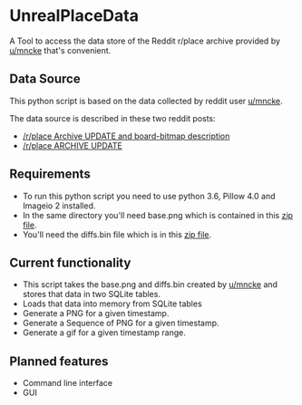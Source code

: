 # UnrealPlaceData
A Tool to access the data store of the Reddit r/place archive provided by [u/mncke](https://www.reddit.com/user/mncke) that's convenient.

## Data Source
This python script is based on the data collected by reddit user [u/mncke](https://www.reddit.com/user/mncke).

The data source is described in these two reddit posts:
- [/r/place Archive UPDATE and board-bitmap description](https://www.reddit.com/r/place/comments/62z2uu/rplace_archive_update_and_boardbitmap_description/)
- [/r/place ARCHIVE UPDATE](https://www.reddit.com/r/place/comments/6396u5/rplace_archive_update/)

## Requirements
- To run this python script you need to use python 3.6, Pillow 4.0 and Imageio 2 installed.
- In the same directory you'll need base.png which is contained in this [zip file](http://abra.me/place/diffs.zip).
- You'll need the diffs.bin file which is in this [zip file](http://abra.me/place/diffs.bin.zip).

## Current functionality
- This script takes the base.png and diffs.bin created by [u/mncke](https://www.reddit.com/user/mncke) and stores that data in two SQLite tables.
- Loads that data into memory from SQLite tables
- Generate a PNG for a given timestamp.
- Generate a Sequence of PNG for a given timestamp.
- Generate a gif for a given timestamp range.

## Planned features
- Command line interface
- GUI
